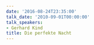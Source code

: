 ```yaml
---
date: '2016-08-24T23:35:00'
talk_date: '2010-09-01T00:00:00'
talk_speakers:
- Gerhard Kind
title: Die perfekte Nacht
---
```

